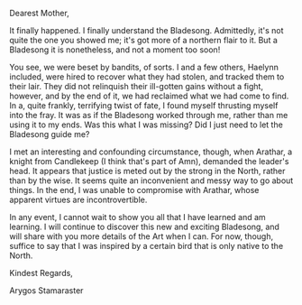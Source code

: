 Dearest Mother,

It finally happened. I finally understand the Bladesong. Admittedly, it's not quite the one you showed me; it's got more of a northern flair to it. But a Bladesong it is nonetheless, and not a moment too soon!

You see, we were beset by bandits, of sorts. I and a few others, Haelynn included, were hired to recover what they had stolen, and tracked them to their lair. They did not relinquish their ill-gotten gains without a fight, however, and by the end of it, we had reclaimed what we had come to find. In a, quite frankly, terrifying twist of fate, I found myself thrusting myself into the fray. It was as if the Bladesong worked through me, rather than me using it to my ends. Was this what I was missing? Did I just need to let the Bladesong guide me?

I met an interesting and confounding circumstance, though, when Arathar, a knight from Candlekeep (I think that's part of Amn), demanded the leader's head. It appears that justice is meted out by the strong in the North, rather than by the wise. It seems quite an inconvenient and messy way to go about things. In the end, I was unable to compromise with Arathar, whose apparent virtues are incontrovertible.

In any event, I cannot wait to show you all that I have learned and am learning. I will continue to discover this new and exciting Bladesong, and will share with you more details of the Art when I can. For now, though, suffice to say that I was inspired by a certain bird that is only native to the North.


Kindest Regards,

Arygos Stamaraster
